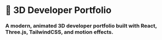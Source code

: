 # 🚀 3D Developer Portfolio

### A modern, animated 3D developer portfolio built with React, Three.js, TailwindCSS, and motion effects.
